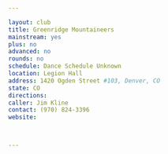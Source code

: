 ```yaml
---

layout: club
title: Greenridge Mountaineers
mainstream: yes
plus: no
advanced: no
rounds: no
schedule: Dance Schedule Unknown
location: Legion Hall
address: 1420 Ogden Street #103, Denver, CO
state: CO
directions: 
caller: Jim Kline
contact: (970) 824-3396
website: 



---
```


